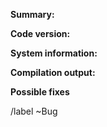**Summary:**
<!--
Summarize the bug encountered concisely. Try to use also a
descriptive title for the issue.
-->


**Code version:**
<!--
Please indicate which Siesta version you used
(e.g., 4.1.5, or MaX-1.2.0-2-g598d19617).
This is vital since some bugs are already fixed in the development
branch.

This information can be found in file `SIESTA-version`
(for recent versions of Siesta) or file `version.info`
(for older versions of Siesta; in this case,
if you obtained the source code using git,
please specify the precise Commit Id hash).
-->


**System information:**
<!--
Please provide:
- which operating system and version
- which compiler and version used
- which libraries and versions used
- the arch.make file.
- clarify whether the bug happens in serial or parallel runs

Ideally you should check this using two different compilers to ensure this
is not compiler/platform bugs.
-->


**Compilation output:**
<!--
Is it when compiling Siesta or any of its utilities.

Either attach here, use gist's or pastebin.
-->

**Possible fixes**
<!--
If you have any idea how to fix this, please do not hesitate to help us out!
Code, links etc. are very welcome!
-->


/label ~Bug
